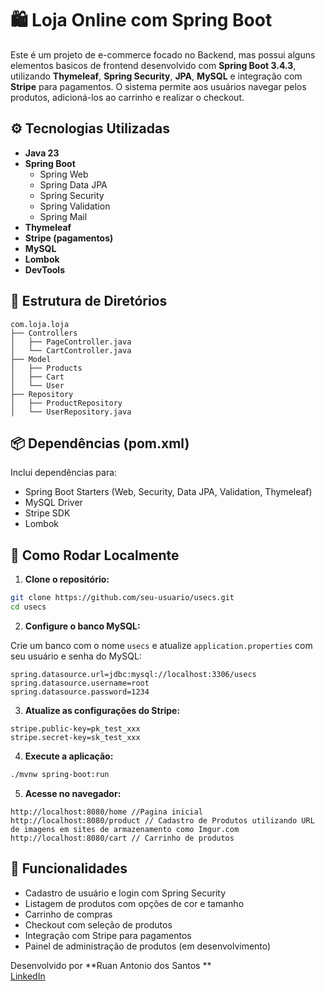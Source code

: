# 🛍️ Loja Online com Spring Boot

Este é um projeto de e-commerce focado no Backend, mas possui alguns elementos basicos de frontend desenvolvido com **Spring Boot 3.4.3**, utilizando **Thymeleaf**, **Spring Security**, **JPA**, **MySQL** e integração com **Stripe** para pagamentos. O sistema permite aos usuários navegar pelos produtos, adicioná-los ao carrinho e realizar o checkout.

## ⚙️ Tecnologias Utilizadas

- **Java 23**
- **Spring Boot**
  - Spring Web
  - Spring Data JPA
  - Spring Security
  - Spring Validation
  - Spring Mail
- **Thymeleaf**
- **Stripe (pagamentos)**
- **MySQL**
- **Lombok**
- **DevTools**

## 📁 Estrutura de Diretórios

```
com.loja.loja
├── Controllers
│   ├── PageController.java
│   └── CartController.java
├── Model
│   ├── Products
│   ├── Cart
│   └── User
├── Repository
│   ├── ProductRepository
│   └── UserRepository.java
```

## 📦 Dependências (pom.xml)

Inclui dependências para:

- Spring Boot Starters (Web, Security, Data JPA, Validation, Thymeleaf)
- MySQL Driver
- Stripe SDK
- Lombok

## 🧪 Como Rodar Localmente

1. **Clone o repositório:**

```bash
git clone https://github.com/seu-usuario/usecs.git
cd usecs
```

2. **Configure o banco MySQL:**

Crie um banco com o nome `usecs` e atualize `application.properties` com seu usuário e senha do MySQL:

```properties
spring.datasource.url=jdbc:mysql://localhost:3306/usecs
spring.datasource.username=root
spring.datasource.password=1234
```

3. **Atualize as configurações do Stripe:**

```properties
stripe.public-key=pk_test_xxx
stripe.secret-key=sk_test_xxx
```

4. **Execute a aplicação:**

```bash
./mvnw spring-boot:run
```

5. **Acesse no navegador:**

```
http://localhost:8080/home //Pagina inicial
http://localhost:8080/product // Cadastro de Produtos utilizando URL de imagens em sites de armazenamento como Imgur.com
http://localhost:8080/cart // Carrinho de produtos

```

## 🛒 Funcionalidades

- Cadastro de usuário e login com Spring Security
- Listagem de produtos com opções de cor e tamanho
- Carrinho de compras
- Checkout com seleção de produtos
- Integração com Stripe para pagamentos
- Painel de administração de produtos (em desenvolvimento)



Desenvolvido por **Ruan Antonio dos Santos **  
[LinkedIn](https://www.linkedin.com/in/ruan-santoss/)
